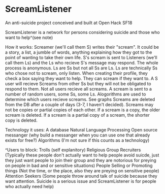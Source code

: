 # ScreamListener
An anti-suicide project conceived and built at Open Hack SF18


ScreamListener is a network for persons considering suicide and those who want to help^(see note)


How it works:
Screamer (we'll call them S) writes their "scream". It could be a story, a list, a jumble of words, anything explaining how they got to the point of wanting to take their own life. S's scream is sent to Listeners (we'll call them Ls) and the Ls who recieve S's message may respond. The whole process is anonymous. Ls are Ss but not all Ss are Ls. Ls are technically Ss who chose not to scream, only listen. When creating their profile, they check a box saying they want to help. They can scream if they want to. A S user will recieve Screams from other Ss but they will not be obligated to respond to them.
Not all users recieve all screams. A scream is sent to a number of random users, some Ss, some Ls. Alogorithms are used to determine which users recieve screams. See graphs 
Screams are deleted from the DB after a couple of days (3-7, I haven't decided). Screams may not be copies or partial copies of each other. If a scream is a copy, the older scream is deleted. If a scream is a partial copy of a scream, the shorter copy is deleted.


Technology it uses:
A database
Natural Language Processing
Open source messanger (why build a messanger when you can use one that already exists for free?)
Algorithms (I'm not sure if this counts as a technology)

^Users to block:
Trolls (self explanitory)
Religious Group Recruiters (Typically these people don't actually want to help people avoid suicde, just they just want people to join their group and they are notorious for preying on people in bad and or sensitive situations)
People Selling or Promoting things (Not the time, or the place, also they are preying on sensitive people)
Attention Seekers (Some people throw around talk of suicide because they want attention. Suicide is a serious issue and ScreamListener is for people who actually need help)
